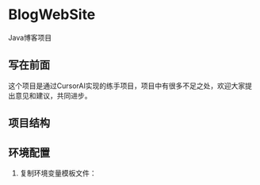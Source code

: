 # BlogWebSite
Java博客项目

## 写在前面
这个项目是通过CursorAI实现的练手项目，项目中有很多不足之处，欢迎大家提出意见和建议，共同进步。

## 项目结构

## 环境配置

1. 复制环境变量模板文件：

